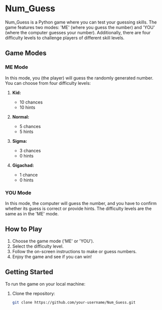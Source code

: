 # Num_Guess

Num_Guess is a Python game where you can test your guessing skills. The game features two modes: 'ME' (where you guess the number) and 'YOU' (where the computer guesses your number). Additionally, there are four difficulty levels to challenge players of different skill levels.

## Game Modes

### ME Mode

In this mode, you (the player) will guess the randomly generated number. You can choose from four difficulty levels:

1. **Kid:**
   - 10 chances
   - 10 hints

2. **Normal:**
   - 5 chances
   - 5 hints

3. **Sigma:**
   - 3 chances
   - 0 hints

4. **Gigachad:**
   - 1 chance
   - 0 hints

### YOU Mode

In this mode, the computer will guess the number, and you have to confirm whether its guess is correct or provide hints. The difficulty levels are the same as in the 'ME' mode.

## How to Play

1. Choose the game mode ('ME' or 'YOU').
2. Select the difficulty level.
3. Follow the on-screen instructions to make or guess numbers.
4. Enjoy the game and see if you can win!

## Getting Started

To run the game on your local machine:

1. Clone the repository:

   ```bash
   git clone https://github.com/your-username/Num_Guess.git
